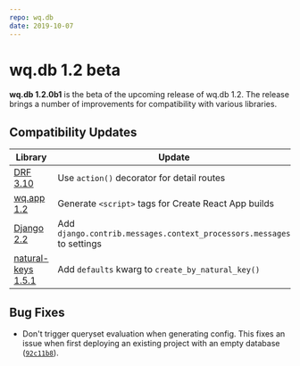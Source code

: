 ```yaml
---
repo: wq.db
date: 2019-10-07
---
```


# wq.db 1.2 beta

**wq.db 1.2.0b1** is the beta of the upcoming release of wq.db 1.2.  The release brings a number of improvements for compatibility with various libraries.

## Compatibility Updates

Library | Update | Reference
--|--|--
[DRF 3.10](https://www.django-rest-framework.org/community/[release-notes/#310](https://github.com/release-notes//issues/310)x-series) | Use `action()` decorator for detail routes | [#77](https://github.com/wq/wq.db/issues/77)
[wq.app 1.2](./wq.app-1.2.0b1.md) | Generate `<script>` tags for Create React App builds |  [wq/wq#44](https://github.com/wq/wq/issues/44)
[Django 2.2](https://docs.djangoproject.com/en/2.2/releases/2.2/) | Add `django.contrib.messages.context_processors.messages` to settings | [`ee63ec0`](https://github.com/wq/wq.db/commit/ee63ec0)
[natural-keys 1.5.1](./django-natural-keys-1.5.1.md)| Add `defaults` kwarg to `create_by_natural_key()` | [`86dd959`](https://github.com/wq/wq.db/commit/86dd959)

## Bug Fixes
 * Don't trigger queryset evaluation when generating config.  This fixes an issue when first deploying an existing project with an empty database ([`92c11b8`](https://github.com/wq/wq.db/commit/92c11b88fed3c811af2bc1bd7c94b9843d0e7bf3)).
